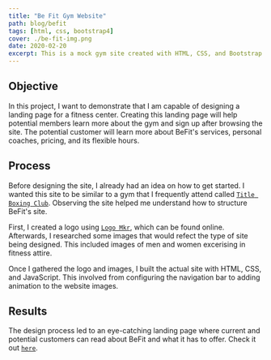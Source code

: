 ```yaml
---
title: "Be Fit Gym Website"
path: blog/befit
tags: [html, css, bootstrap4]
cover: ./be-fit-img.png
date: 2020-02-20
excerpt: This is a mock gym site created with HTML, CSS, and Bootstrap 4 Framework.
---
```

## Objective

In this project, I want to demonstrate that I am capable of designing a landing page for a fitness center. Creating this landing page will help potential members learn more about the gym and sign up after browsing the site. The potential customer will learn more about BeFit's services, personal coaches, pricing, and its flexible hours.

## Process

Before designing the site, I already had an idea on how to get started. I wanted this site to be similar to a gym that I frequently attend called [`Title Boxing Club`](https://titleboxingclub.com/). Observing the site helped me understand how to structure BeFit's site.

First, I created a logo using [`Logo Mkr`](https://logomakr.com/), which can be found online. Afterwards, I researched some images that would refect the type of site being designed. This included images of men and women excerising in fitness attire. 

Once I gathered the logo and images, I built the actual site with HTML, CSS, and JavaScript. This involved from configuring the navigation bar to adding animation to the website images.

## Results

The design process led to an eye-catching landing page where current and potential customers can read about BeFit and what it has to offer. Check it out [`here`](https://antonio98s.github.io/befit.github.io/).
